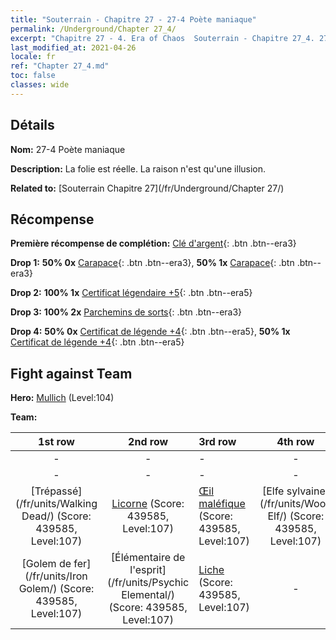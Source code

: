 ```yaml
---
title: "Souterrain - Chapitre 27 - 27-4 Poète maniaque"
permalink: /Underground/Chapter 27_4/
excerpt: "Chapitre 27 - 4. Era of Chaos  Souterrain - Chapitre 27_4. 27-4 Poète maniaque"
last_modified_at: 2021-04-26
locale: fr
ref: "Chapter 27_4.md"
toc: false
classes: wide
---
```


## Détails

 **Nom:** 27-4 Poète maniaque

 **Description:** La folie est réelle. La raison n'est qu'une illusion.

 **Related to:** [Souterrain Chapitre 27](/fr/Underground/Chapter 27/)

## Récompense

 **Première récompense de complétion:** [Clé d'argent](/ItemsFR/con_693/){: .btn .btn--era3}

 **Drop 1:** **50% 0x** [Carapace](/ItemsFR/her_452/){: .btn .btn--era3}, **50% 1x** [Carapace](/ItemsFR/her_452/){: .btn .btn--era3}

 **Drop 2:** **100% 1x** [Certificat légendaire +5](/ItemsFR/mat_102/){: .btn .btn--era5}

 **Drop 3:** **100% 2x** [Parchemins de sorts](/ItemsFR/con_694/){: .btn .btn--era3}

 **Drop 4:** **50% 0x** [Certificat de légende +4](/ItemsFR/mat_95/){: .btn .btn--era5}, **50% 1x** [Certificat de légende +4](/ItemsFR/mat_95/){: .btn .btn--era5}


## Fight against Team
 **Hero:** [Mullich](/fr/heroes/Mullich/) (Level:104)

 **Team:**


  | 1st row | 2nd row | 3rd row | 4th row |
  |:----:|:----:|:----|:----:|
  | - | - | - | - |
  | - | - | - | - |
  | [Trépassé](/fr/units/Walking Dead/) (Score: 439585, Level:107)  | [Licorne](/fr/units/Unicorn/) (Score: 439585, Level:107)  | [Œil maléfique](/fr/units/Beholder/) (Score: 439585, Level:107)  | [Elfe sylvaine](/fr/units/Wood Elf/) (Score: 439585, Level:107)  |
  | [Golem de fer](/fr/units/Iron Golem/) (Score: 439585, Level:107)  | [Élémentaire de l'esprit](/fr/units/Psychic Elemental/) (Score: 439585, Level:107)  | [Liche](/fr/units/Lich/) (Score: 439585, Level:107)  | - |


